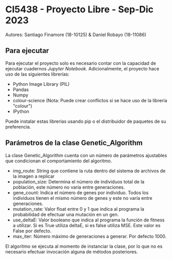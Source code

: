 # CI5438 - Proyecto Libre - Sep-Dic 2023
Autores: Santiago Finamore (18-10125) & Daniel Robayo (18-11086)

## Para ejecutar
Para ejecutar el proyecto solo es necesario contar con la capacidad de ejecutar cuadernos *Jupyter Notebook*. Adicionalmente, el proyecto hace uso de las siguientes librerías:

* Python Image Library (PIL)
* Pandas
* Numpy
* colour-science (Nota: Puede crear conflictos si se hace uso de la librería "colour")
* IPython

Puede instalar estas librerías usando pip o el distribuidor de paquetes de su preferencia.

## Parámetros de la clase Genetic_Algorithm

La clase Genetic_Algorithm cuenta con un número de parámetros ajustables que condicionan el comportamiento del algoritmo.

* img_route: String que contiene la ruta dentro del sistema de archivos de la imagen a replicar
* population_size: Determina el número de individuos total de la población, este número no varía entre generaciones.
* gene_count: Indica el número de genes por individuo. Todos los individuos tienen el mismo número de genes y este no varía entre generaciones.
* mutation_rate: Valor float entre 0 y 1 que indica al programa la probabilidad de efectuar una mutación en un gen.
* use_deltaE: Valor booleano que indica al programa la función de fitness a utilizar. Si es True utiliza deltaE, si es false utiliza MSE. Este valor es False por defecto.
* max_iter: Número máximo de generaciones a generar. Por defecto 1000.

El algoritmo se ejecuta al momento de instanciar la clase, por lo que no es necesario efectuar invocación alguna de métodos posteriores.
